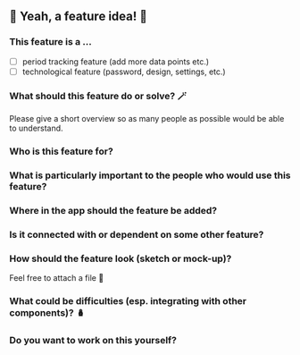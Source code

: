 ## 🧩 Yeah, a feature idea! 🧩

### This feature is a ...

- [ ] period tracking feature (add more data points etc.)
- [ ] technological feature (password, design, settings, etc.)

### What should this feature do or solve? 🪄

Please give a short overview so as many people as possible would be able to understand.

### Who is this feature for?

### What is particularly important to the people who would use this feature?

### Where in the app should the feature be added?

### Is it connected with or dependent on some other feature?

### How should the feature look (sketch or mock-up)?

Feel free to attach a file 📎

### What could be difficulties (esp. integrating with other components)? 🪆

### Do you want to work on this yourself?
